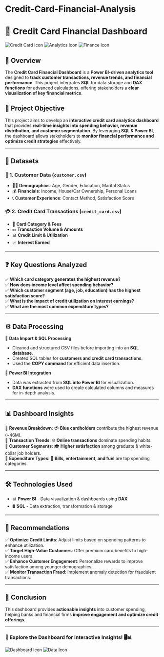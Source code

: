 # Credit-Card-Financial-Analysis
# 🚀 Credit Card Financial Dashboard  

![Credit Card Icon](https://img.icons8.com/ios-filled/50/000000/credit-card.png) ![Analytics Icon](https://img.icons8.com/ios-filled/50/000000/data-analytics.png) ![Finance Icon](https://img.icons8.com/ios-filled/50/000000/financial-growth-analysis.png)

## 📌 Overview  
The **Credit Card Financial Dashboard** is a **Power BI-driven analytics tool** designed to **track customer transactions, revenue trends, and financial performance**. This project integrates **SQL** for data storage and **DAX functions** for advanced calculations, offering stakeholders a **clear visualization of key financial metrics**.

## 🎯 Project Objective  
This project aims to develop an **interactive credit card analytics dashboard** that provides **real-time insights into spending behavior, revenue distribution, and customer segmentation**. By leveraging **SQL & Power BI**, the dashboard allows stakeholders to **monitor financial performance and optimize credit strategies** effectively.  

---

## 📂 Datasets  
### 📜 1. Customer Data (`customer.csv`)  
- 🧑‍💼 **Demographics**: Age, Gender, Education, Marital Status  
- 💰 **Financials**: Income, House/Car Ownership, Personal Loans  
- 📞 **Customer Experience**: Contact Method, Satisfaction Score  

### 💳 2. Credit Card Transactions (`credit_card.csv`)  
- 🏦 **Card Category & Fees**  
- 💵 **Transaction Volume & Amounts**  
- 📊 **Credit Limit & Utilization**  
- 📈 **Interest Earned**  

---

## ❓ Key Questions Analyzed  
✅ **Which card category generates the highest revenue?**  
✅ **How does income level affect spending behavior?**  
✅ **Which customer segment (age, job, education) has the highest satisfaction score?**  
✅ **What is the impact of credit utilization on interest earnings?**  
✅ **What are the most common expenditure types?**  

---

## ⚙️ Data Processing  
🔹 **Data Import & SQL Processing**  
- Cleaned and structured CSV files before importing into an **SQL database**.  
- Created SQL tables for **customers and credit card transactions**.  
- Used the **COPY command** for efficient data insertion.  

🔹 **Power BI Integration**  
- Data was extracted from **SQL into Power BI** for visualization.  
- **DAX functions** were used to create calculated columns and measures for in-depth analysis.  

---

## 📊 Dashboard Insights  
📌 **Revenue Breakdown**: 💳 **Blue cardholders** contribute the highest revenue (~46M).  
📌 **Transaction Trends**: 🌐 **Online transactions** dominate spending habits.  
📌 **Customer Segments**: 🎓 **Higher satisfaction** among graduate & white-collar job holders.  
📌 **Expenditure Types**: 🛒 **Bills, entertainment, and fuel** are top spending categories.  

---

## 🛠 Technologies Used  
- 📊 **Power BI** - Data visualization & dashboards using **DAX**  
- 🛢 **SQL** - Data extraction, transformation & storage  

---

## 📢 Recommendations  
✅ **Optimize Credit Limits**: Adjust limits based on spending patterns to enhance utilization.  
✅ **Target High-Value Customers**: Offer premium card benefits to high-income users.  
✅ **Enhance Customer Engagement**: Personalize rewards to improve satisfaction among younger demographics.  
✅ **Monitor Transaction Fraud**: Implement anomaly detection for fraudulent transactions.  

---

## 🎯 Conclusion  
This dashboard provides **actionable insights** into customer spending, helping banks and financial firms **improve engagement and optimize credit offerings**.  

---

### 📌 **Explore the Dashboard for Interactive Insights!** 🖥📊  
![Dashboard Icon](https://img.icons8.com/ios-filled/50/000000/combo-chart.png) ![Data Icon](https://img.icons8.com/ios-filled/50/000000/database.png)
